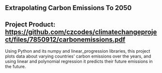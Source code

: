 ## Extrapolating Carbon Emissions To 2050

## Project Product: https://github.com/czcodes/climatechangeproject/files/7850912/carbonemissions.pdf

Using Python and its numpy and linear_progression libraries, this project plots data about varying countries' carbon emissions over the years, and using linear 
and polynomial regression it predicts their future emissions in the future.
